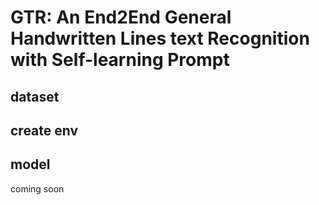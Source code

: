 # GTR: An End2End General Handwritten Lines text Recognition with Self-learning Prompt


## dataset

## create env

## model

coming soon

